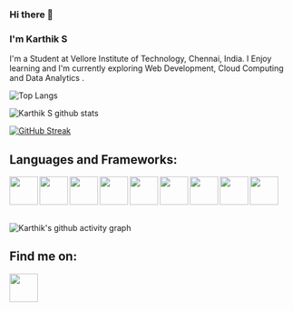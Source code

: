 ### Hi there 👋

### I'm Karthik S
<p>I'm a Student at Vellore Institute of Technology, Chennai, India. I Enjoy learning and I'm currently exploring Web Development, Cloud Computing and Data Analytics .</p>



![Top Langs](https://github-readme-stats.vercel.app/api/top-langs/?username=karthiks2611&layout=compact&theme=radical&langs_count=10&hide=ShaderLab,LLVM)


![Karthik S github stats](https://github-readme-stats.vercel.app/api?username=karthiks2611&show_icons=true&theme=radical)

[![GitHub Streak](https://github-readme-streak-stats.herokuapp.com/?user=karthiks2611)](https://git.io/streak-stats)

## Languages and Frameworks:
[<img src="https://simpleicons.org/icons/cplusplus.svg" width="50px" alt="" align="left">](https://www.cplusplus.com/)
[<img src="https://simpleicons.org/icons/c.svg" width="50px" alt="" align="left" >](https://www.cprogramming.com/)
[<img src="https://simpleicons.org/icons/css3.svg" width="50px" alt="" align="left" >](https://developer.mozilla.org/en-US/docs/Web/CSS)
[<img src="https://simpleicons.org/icons/html5.svg" width="50px" alt="" align="left" >](https://developer.mozilla.org/en-US/docs/Web/HTML)
[<img src="https://simpleicons.org/icons/java.svg" width="50px" alt="" align="left">](https://www.javatpoint.com/java-tutorial)
[<img src="https://simpleicons.org/icons/python.svg" width="50px" alt="" align="left" >](https://www.python.org/)
[<img src="https://cdn-icons-png.flaticon.com/512/5968/5968282.png" width="50px" alt="" align="left" >](https://www.java.com/en/)
[<img src="https://upload.wikimedia.org/wikipedia/commons/thumb/2/20/Bash_Logo_black_and_white_icon_only.svg/672px-Bash_Logo_black_and_white_icon_only.svg.png" width="50px" alt="" align="left" >](https://www.gnu.org/software/bash/)
[<img src="https://simpleicons.org/icons/javascript.svg" width="50px" alt="" align="left" >](https://www.javascripttutorial.net/)
<br />
<br />
<br />
<br />

![Karthik's github activity graph](https://activity-graph.herokuapp.com/graph?username=karthiks2611&theme=react-dark)
## Find me on:
[<img src="https://simpleicons.org/icons/linkedin.svg" width="50px" alt="" align="left">](https://www.linkedin.com/in/karthik-s-25a75b1b9/)  
<!--
**karthiks2611/karthiks2611** is a ✨ _special_ ✨ repository because its `README.md` (this file) appears on your GitHub profile.

Here are some ideas to get you started:

- 🔭 I’m currently working on ...
- 🌱 I’m currently learning ...
- 👯 I’m looking to collaborate on ...
- 🤔 I’m looking for help with ...
- 💬 Ask me about ...
- 📫 How to reach me: ...
- 😄 Pronouns: ...
- ⚡ Fun fact: ...
-->
